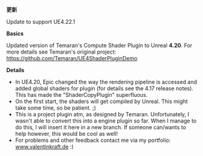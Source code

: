 **更新**

Update to support UE4.22.1 

**Basics**

Updated version of Temaran's Compute Shader Plugin to Unreal **4.20**. For more details see Temaran's original project: https://github.com/Temaran/UE4ShaderPluginDemo

**Details**
* In UE4.20, Epic changed the way the rendering pipeline is accessed and added global shaders for plugin (for details see the 4.17 release notes). This has made the "ShaderCopyPlugin" superfluous.
* On the first start, the shaders will get compiled by Unreal. This might take some time, so be patient. ;)
* This is a project plugin atm, as designed by Temaran. Unfortunately, I wasn't able to convert this into a engine plugin so far. When I manage to do this, I will insert it here in a new branch. If someone can/wants to help however, this would be cool as well!
* For problems and other feedback contact me via my portfolio: www.valentinkraft.de :)
